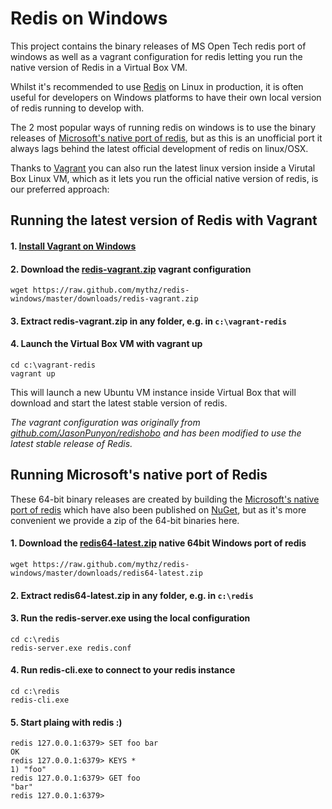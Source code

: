 Redis on Windows
================

This project contains the binary releases of MS Open Tech redis port of windows as well as a vagrant configuration for redis letting you run the native version of Redis in a Virtual Box VM.

Whilst it's recommended to use [Redis](http://redis.io) on Linux in production, it is often useful for developers on Windows platforms to have their own local version of redis running to develop with. 

The 2 most popular ways of running redis on windows is to use the binary releases of [Microsoft's native port of redis](https://github.com/msopentech/redis), but as this is an unofficial port it always lags behind the latest official development of redis on linux/OSX. 

Thanks to [Vagrant](http://www.vagrantup.com/) you can also run the latest linux version inside a Virutal Box Linux VM, which as it lets you run the official native version of redis, is our preferred approach:

## Running the latest version of Redis with Vagrant

#### 1. [Install Vagrant on Windows](http://docs-v1.vagrantup.com/v1/docs/getting-started/index.html)

#### 2. Download the **[redis-vagrant.zip](https://raw.github.com/mythz/redis-windows/master/downloads/redis-vagrant.zip)** vagrant configuration

    wget https://raw.github.com/mythz/redis-windows/master/downloads/redis-vagrant.zip

#### 3. Extract **redis-vagrant.zip** in any folder, e.g. in `c:\vagrant-redis`

#### 4. Launch the Virtual Box VM with **vagrant up**

    cd c:\vagrant-redis
    vagrant up

This will launch a new Ubuntu VM instance inside Virtual Box that will download and start the latest stable version of redis.

_The vagrant configuration was originally from [github.com/JasonPunyon/redishobo](https://github.com/JasonPunyon/redishobo) and has been modified to use the latest stable release of Redis._

## Running Microsoft's native port of Redis

These 64-bit binary releases are created by building the [Microsoft's native port of redis](https://github.com/msopentech/redis) which have also been published on [NuGet](http://www.nuget.org/packages/redis-64), but as it's more convenient we provide a zip of the 64-bit binaries here.

#### 1. Download the **[redis64-latest.zip](https://raw.github.com/mythz/redis-windows/master/downloads/redis64-latest.zip)** native 64bit Windows port of redis

    wget https://raw.github.com/mythz/redis-windows/master/downloads/redis64-latest.zip

#### 2. Extract **redis64-latest.zip** in any folder, e.g. in `c:\redis`

#### 3. Run the **redis-server.exe** using the local configuration

    cd c:\redis
    redis-server.exe redis.conf

#### 4. Run **redis-cli.exe** to connect to your redis instance

    cd c:\redis
    redis-cli.exe

#### 5. Start plaing with redis :)

    redis 127.0.0.1:6379> SET foo bar
    OK
    redis 127.0.0.1:6379> KEYS *
    1) "foo"
    redis 127.0.0.1:6379> GET foo
    "bar"
    redis 127.0.0.1:6379>